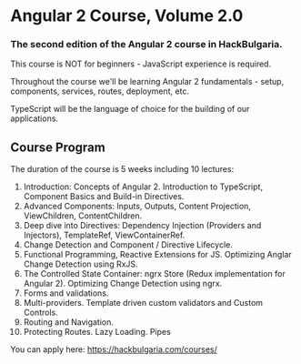 # Angular 2 Course, Volume 2.0

### The second edition of the Angular 2 course in HackBulgaria.

This course is NOT for beginners - JavaScript experience is required.

Throughout the course we'll be learning Angular 2 fundamentals - setup, components, services, routes, deployment, etc. 

TypeScript will be the language of choice for the building of our applications.

## Course Program

The duration of the course is 5 weeks including 10 lectures:

01. Introduction: Concepts of Angular 2. Introduction to TypeScript, Component Basics and Build-in Directives.
02. Advanced Components: Inputs, Outputs, Content Projection, ViewChildren, ContentChildren.
03. Deep dive into Directives: Dependency Injection (Providers and Injectors), TemplateRef, ViewContainerRef.
04. Change Detection and Component / Directive Lifecycle.
05. Functional Programming, Reactive Extensions for JS. Optimizing Anglar Change Detection using RxJS.
06. The Controlled State Container: ngrx Store (Redux implementation for Angular 2). Optimizing Change Detection using ngrx.
07. Forms and validations.
08. Multi-providers. Template driven custom validators and Custom Controls.
09. Routing and Navigation.
10. Protecting Routes. Lazy Loading. Pipes

You can apply here: https://hackbulgaria.com/courses/
